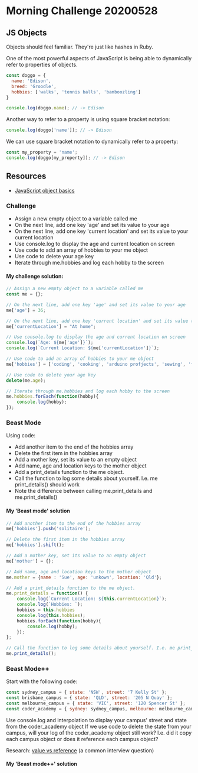 # Morning Challenge 20200528

## JS Objects

Objects should feel familiar. They're just like hashes in Ruby.

One of the most powerful aspects of JavaScript is being able to dynamically refer to properties of objects.

```javascript
const doggo = {
  name: 'Edison',
  breed: 'Groodle',
  hobbies: ['walks', 'tennis balls', 'bamboozling']
}

console.log(doggo.name); // -> Edison
```

Another way to refer to a property is using square bracket notation:

```javascript
console.log(doggo['name']); // -> Edison
```

We can use square bracket notation to dynamically refer to a property:

```javascript
const my_property = 'name';
console.log(doggo[my_property]); // -> Edison
```

## Resources

- [JavaScript object basics](https://developer.mozilla.org/en-US/docs/Learn/JavaScript/Objects/Basics)

### Challenge

- Assign a new empty object to a variable called me
- On the next line, add one key 'age' and set its value to your age
- On the next line, add one key 'current location' and set its value to your current location
- Use console.log to display the age and current location on screen
- Use code to add an array of hobbies to your me object
- Use code to delete your age key
- Iterate through me.hobbies and log each hobby to the screen

#### My challenge solution:

```javascript
// Assign a new empty object to a variable called me
const me = {};

// On the next line, add one key 'age' and set its value to your age
me['age'] = 36;

// On the next line, add one key 'current location' and set its value to your current location
me['currentLocation'] = "At home";

// Use console.log to display the age and current location on screen
console.log(`Age: ${me['age']}`);
console.log(`Current Location: ${me['currentLocation']}`);

// Use code to add an array of hobbies to your me object
me['hobbies'] = ['coding', 'cooking', 'arduino profjects', 'sewing', 'furniture revamping'];

// Use code to delete your age key
delete(me.age);

// Iterate through me.hobbies and log each hobby to the screen
me.hobbies.forEach(function(hobby){
    console.log(hobby);
});
```


### Beast Mode

Using code:

- Add another item to the end of the hobbies array
- Delete the first item in the hobbies array
- Add a mother key, set its value to an empty object
- Add name, age and location keys to the mother object
- Add a print_details function to the me object.
- Call the function to log some details about yourself. I.e. me print_details() should work
- Note the difference between calling me.print_details and me.print_details()

#### My 'Beast mode' solution

```javascript
// Add another item to the end of the hobbies array
me['hobbies'].push('solitaire');

// Delete the first item in the hobbies array
me['hobbies'].shift();

// Add a mother key, set its value to an empty object
me['mother'] = {};

// Add name, age and location keys to the mother object
me.mother = {name : 'Sue', age: 'unkown', location: 'Qld'};

// Add a print_details function to the me object.
me.print_details = function() {
    console.log(`Current Location: ${this.currentLocation}`);
    console.log(`Hobbies: `);
    hobbies = this.hobbies
    console.log(this.hobbies);
    hobbies.forEach(function(hobby){
        console.log(hobby);
    });
};

// Call the function to log some details about yourself. I.e. me print_details() should work
me.print_details();
```

### Beast Mode++

Start with the following code:

```javascript
const sydney_campus = { state: 'NSW', street: '7 Kelly St' };
const brisbane_campus = { state: 'QLD', street: '205 N Quay' };
const melbourne_campus = { state: 'VIC', street: '120 Spencer St' };
const coder_academy = { sydney: sydney_campus, melbourne: melbourne_campus, brisbane: brisbane_campus };
```

Use console.log and interpolation to display your campus' street and state from the coder_academy object
If we use code to delete the state from your campus, will your log of the coder_academy object still work? I.e. did it copy each campus object or does it reference each campus object?

Research: [value vs reference](https://codeburst.io/explaining-value-vs-reference-in-javascript-647a975e12a0) (a common interview question)


#### My 'Beast mode++' solution
<!--- #TODO 20200528 Beast Mode++  --->

```javascript
```
